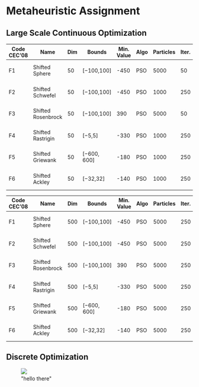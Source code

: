 # Metaheuristic Assignment

## Large Scale Continuous Optimization

| Code CEC’08 | Name | Dim | Bounds | Min. Value | Algo | Particles | Iter. | Evals | Cognitive | Social | Inertia | Comput. Time (s) | Mean Value | Median Value | Best Value | Plot |
| --- | --- | --- | --- | --- | --- | --- | --- | --- | --- | --- | --- | --- | --- | --- | --- | --- |
| F1 | Shifted Sphere | 50 | [−100,100] | -450 | PSO | 5000 | 50 | 250K | 0.4 | 0.3 | 0.8 | 1.9 | 5690.8 | 5540.3 | 2512.7 | <img src="/cec2018/sphere/shifted_sphere_pso_50_bis.png" height="50" width="100"> |
| F2 | Shifted Schwefel | 50 | [−100,100] | -450 | PSO | 1000 | 250 | 250K | 0.4 | 0.3 | 0.8 | 3.8 | -399.9 | -400.3 | -407.2 | <img src="/cec2018/schwefel/shifted_schwefel_pso_50.png" height="50" width="100"> |
| F3 | Shifted Rosenbrock | 50 | [−100,100] | 390 | PSO | 5000 | 50 | 250K | 0.4 | 0.3 | 0.8 | 6.7 | 28753075.4 | 19607298.2 | 1771071.4 | <img src="/cec2018/rosenbrock/shifted_Rosenbrock_pso_50_bis.png" height="50" width="100"> |
| F4 | Shifted Rastrigin | 50 | [−5,5] | -330 | PSO | 1000 | 250 | 250K | 0.4 | 0.3 | 0.8 | 8.7 | -3.6 | 1.3 | -87.4 | <img src="/cec2018/rastrigin/shifted_Rastrigin_pso_50.png" height="50" width="100"> |
| F5 | Shifted Griewank | 50 | [−600, 600] | -180 | PSO | 1000 | 250 | 250K | 0.4 | 0.3 | 0.8 | 9.8 | -106.9 | -115.9 | -143.8 | <img src="/cec2018/griewank/shifted_Griewank_pso_50.png" height="50" width="100"> |
| F6 | Shifted Ackley | 50 | [−32,32] | -140 | PSO | 1000 | 250 | 250K | 0.4 | 0.3 | 0.8 | 5.7 | -126.2 | -126.2 | -130.4 | <img src="/cec2018/ackley/shifted_Ackley_pso_50.png" height="50" width="100"> |

| Code CEC’08 | Name | Dim | Bounds | Min. Value | Algo | Particles | Iter. | Evals | Cognitive | Social | Inertia | Comput. Time (s) | Mean Value | Median Value | Best Value | Plot |
| --- | --- | --- | --- | --- | --- | --- | --- | --- | --- | --- | --- | --- | --- | --- | --- | --- |
| F1 | Shifted Sphere | 500 | [−100,100] | -450 | PSO | 5000 | 250 | 1.25M | 0.4 | 0.3 | 0.8 | 43.8 | 1.1e6 | 1.1e6 | 9.5e5 | <img src="/cec2018/sphere/shifted_sphere_pso_500.png" height="50" width="100"> |
| F2 | Shifted Schwefel | 500 | [−100,100] | -450 | PSO | 5000 | 250 | 1.25M | 0.4 | 0.3 | 0.8 | 44.0 | -345.2 | -345.4 | -349.7 | <img src="/cec2018/schwefel/shifted_schwefel_pso_500.png" height="50" width="100"> |
| F3 | Shifted Rosenbrock | 500 | [−100,100] | 390 | PSO | 5000 | 250 | 1.25M | 0.4 | 0.3 | 0.8 | 109.3 | 297e9 | 297e9 | 267e9 | <img src="/cec2018/rosenbrock/shifted_Rosenbrock_pso_500.png" height="50" width="100"> |
| F4 | Shifted Rastrigin | 500 | [−5,5] | -330 | PSO | 5000 | 250 | 1.25M | 0.4 | 0.3 | 0.8 | 56.3 | 6291.7 | 6291.7 | 5791.9 | <img src="/cec2018/rastrigin/shifted_Rastrigin_pso_500.png" height="50" width="100"> |
| F5 | Shifted Griewank | 500 | [−600, 600] | -180 | PSO | 5000 | 250 | 1.25M | 0.4 | 0.3 | 0.8 | 21.5 | 8509.6 | 8456.2 | 8105.1 | <img src="/cec2018/griewank/shifted_Griewank_pso_500.png" height="50" width="100"> |
| F6 | Shifted Ackley | 500 | [−32,32] | -140 | PSO | 5000 | 250 | 1.25M | 0.4 | 0.3 | 0.8 | 64.0 | -119.6 | -119.6 | -119.6 | <img src="/cec2018/ackley/shifted_Ackley_pso_500.png" height="50" width="100"> |

## Discrete Optimization

<p align="center">
<figure class="image">
  <img src="tsp/gif/dj38_2_opt.gif" width="24%">
  <figcaption>"hello there"</figcaption>
</figure>


